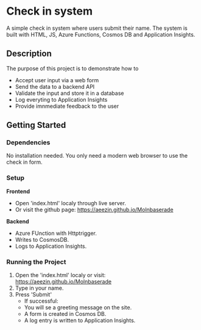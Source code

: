 # Check in system

A simple check in system where users submit their name.
The system is built with HTML, JS, Azure Functions, Cosmos DB and Application Insights.

## Description

The purpose of this project is to demonstrate how to

- Accept user input via a web form
- Send the data to a backend API
- Validate the input and store it in a database
- Log everyting to Application Insights
- Provide imnmediate feedback to the user

## Getting Started

### Dependencies

No installation needed.
You only need a modern web browser to use the check in form.

### Setup

**Frontend**

- Open 'index.html' localy through live server.
- Or visit the github page: https://aeezin.github.io/Molnbaserade

**Backend**

- Azure FUnction with Httptrigger.
- Writes to CosmosDB.
- Logs to Application Insights.

### Running the Project

1. Open the 'index.html' localy or visit: https://aeezin.github.io/Molnbaserade
2. Type in your name.
3. Press 'Submit'
   - If successful:
   - You will se a greeting message on the site.
   - A form is created in Cosmos DB.
   - A log entry is written to Application Insights.
